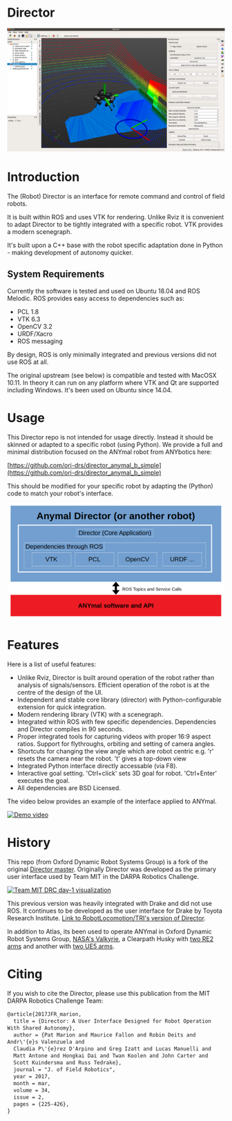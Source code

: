 # Director

![director](director_pic.png)

# Introduction

The (Robot) Director is an interface for remote command and control of field robots.

It is built within ROS and uses VTK for rendering. Unlike Rviz it is convenient to adapt Director to be tightly integrated with a specific robot. VTK provides a modern scenegraph.

It's built upon a C++ base with the robot specific adaptation done in Python - making development of autonomy quicker.

System Requirements
-------------------

Currently the software is tested and used on Ubuntu 18.04 and ROS Melodic. ROS provides easy access to dependencies such as:

* PCL 1.8
* VTK 6.3
* OpenCV 3.2
* URDF/Xacro
* ROS messaging

By design, ROS is only minimally integrated and previous versions did not use ROS at all.

The original upstream (see below) is compatible and tested with MacOSX 10.11. In theory it can run on any platform where VTK and Qt are supported including Windows. It's been used on Ubuntu since 14.04.

# Usage

This Director repo is not intended for usage directly. Instead it should be skinned or adapted to a specific robot (using Python). We provide a full and minimal distribution focused on the ANYmal robot from ANYbotics here:

[https://github.com/ori-drs/director_anymal_b_simple](https://github.com/ori-drs/director_anymal_b_simple)

This should be modified for your specific robot by adapting the (Python) code to match your robot's interface.

![director](director_overview.png)

# Features

Here is a list of useful features:

* Unlike Rviz, Director is built around operation of the robot rather than analysis of signals/sensors. Efficient operation of the robot is at the centre of the design of the UI.
* Independent and stable core library (director) with Python-configurable extension for quick integration.
* Modern rendering library (VTK) with a scenegraph.
* Integrated within ROS with few specific dependencies. Dependencies and Director compiles in 90 seconds.
* Proper integrated tools for capturing videos with proper 16:9 aspect ratios. Support for flythroughs, orbiting and setting of camera angles.
* Shortcuts for changing the view angle which are robot centric e.g. 'r' resets the camera near the robot. 't' gives a top-down view
* Integrated Python interface directly accessable (via F8).
* Interactive goal setting. 'Ctrl+click' sets 3D goal for robot. 'Ctrl+Enter' executes the goal.
* All dependencies are BSD Licensed.

The video below provides an example of the interface applied to ANYmal.

[![Demo video](https://img.youtube.com/vi/ZX53VhNcAuA/0.jpg)](https://www.youtube.com/watch?v=ZX53VhNcAuA)

# History

This repo (from Oxford Dynamic Robot Systems Group) is a fork of the original [Director master](https://github.com/RobotLocomotion/director). Originally Director was developed as the primary user interface used by Team MIT in the DARPA Robotics Challenge.

[![Team MIT DRC day-1 visualization](https://img.youtube.com/vi/em69XtIEEAg/0.jpg)](https://www.youtube.com/watch?v=em69XtIEEAg)

This previous version was heavily integrated with Drake and did not use ROS. It continues to be developed as the user interface for Drake by Toyota Research Institute. [Link to RobotLocomotion/TRI's version of Director](https://github.com/RobotLocomotion/director).

In addition to Atlas, its been used to operate ANYmal in Oxford Dynamic Robot Systems Group, [NASA's Valkyrie](https://www.youtube.com/watch?v=AjSP8iZyhTE), a Clearpath Husky with [two RE2 arms](https://www.youtube.com/watch?v=_t1c_lrEH1k) and another with [two UE5 arms](https://www.youtube.com/watch?v=1OyAzHcDL5M).

# Citing

If you wish to cite the Director, please use this publication from the MIT DARPA Robotics Challenge Team:

    @article{2017JFR_marion,
      title = {Director: A User Interface Designed for Robot Operation With Shared Autonomy},
      author = {Pat Marion and Maurice Fallon and Robin Deits and Andr\'{e}s Valenzuela and
      Claudia P\'{e}rez D'Arpino and Greg Izatt and Lucas Manuelli and
      Matt Antone and Hongkai Dai and Twan Koolen and John Carter and
      Scott Kuindersma and Russ Tedrake},
      journal = "J. of Field Robotics",
      year = 2017,
      month = mar,
      volume = 34,
      issue = 2,
      pages = {225-426},
    }
